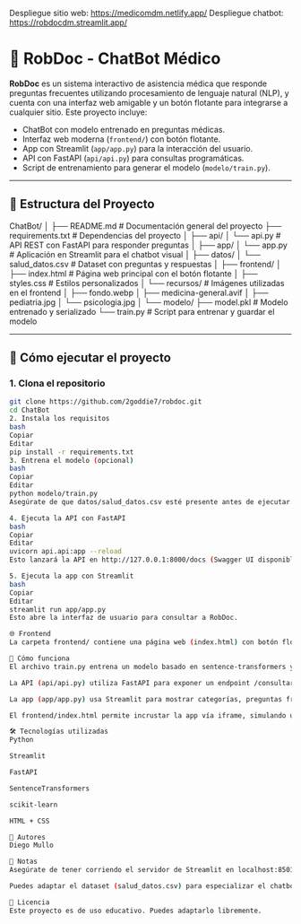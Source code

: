 Despliegue sitio web: https://medicomdm.netlify.app/
Despliegue chatbot: https://robdocdm.streamlit.app/

# 🤖 RobDoc - ChatBot Médico

**RobDoc** es un sistema interactivo de asistencia médica que responde preguntas frecuentes utilizando procesamiento de lenguaje natural (NLP), y cuenta con una interfaz web amigable y un botón flotante para integrarse a cualquier sitio. Este proyecto incluye:

- ChatBot con modelo entrenado en preguntas médicas.
- Interfaz web moderna (`frontend/`) con botón flotante.
- App con Streamlit (`app/app.py`) para la interacción del usuario.
- API con FastAPI (`api/api.py`) para consultas programáticas.
- Script de entrenamiento para generar el modelo (`modelo/train.py`).

---

## 📁 Estructura del Proyecto

ChatBot/
│
├── README.md # Documentación general del proyecto
├── requirements.txt # Dependencias del proyecto
│
├── api/
│ └── api.py # API REST con FastAPI para responder preguntas
│
├── app/
│ └── app.py # Aplicación en Streamlit para el chatbot visual
│
├── datos/
│ └── salud_datos.csv # Dataset con preguntas y respuestas
│
├── frontend/
│ ├── index.html # Página web principal con el botón flotante
│ ├── styles.css # Estilos personalizados
│ └── recursos/ # Imágenes utilizadas en el frontend
│ ├── fondo.webp
│ ├── medicina-general.avif
│ ├── pediatria.jpg
│ └── psicologia.jpg
│
└── modelo/
├── model.pkl # Modelo entrenado y serializado
└── train.py # Script para entrenar y guardar el modelo


---

## 🚀 Cómo ejecutar el proyecto

### 1. Clona el repositorio

```bash
git clone https://github.com/2goddie7/robdoc.git
cd ChatBot
2. Instala los requisitos
bash
Copiar
Editar
pip install -r requirements.txt
3. Entrena el modelo (opcional)
bash
Copiar
Editar
python modelo/train.py
Asegúrate de que datos/salud_datos.csv esté presente antes de ejecutar.

4. Ejecuta la API con FastAPI
bash
Copiar
Editar
uvicorn api.api:app --reload
Esto lanzará la API en http://127.0.0.1:8000/docs (Swagger UI disponible).

5. Ejecuta la app con Streamlit
bash
Copiar
Editar
streamlit run app/app.py
Esto abre la interfaz de usuario para consultar a RobDoc.

🌐 Frontend
La carpeta frontend/ contiene una página web (index.html) con botón flotante que abre un iframe apuntando a la app de Streamlit (http://localhost:8501 por defecto). Puedes integrarla fácilmente en tu sitio web o sistema hospitalario.

🧠 Cómo funciona
El archivo train.py entrena un modelo basado en sentence-transformers y guarda los embeddings junto con las preguntas y respuestas.

La API (api/api.py) utiliza FastAPI para exponer un endpoint /consultar donde se recibe una pregunta y se devuelve la respuesta más parecida.

La app (app/app.py) usa Streamlit para mostrar categorías, preguntas frecuentes y un input para que el usuario escriba su consulta.

El frontend/index.html permite incrustar la app vía iframe, simulando una experiencia de chatbot accesible en cualquier página web.

🛠 Tecnologías utilizadas
Python

Streamlit

FastAPI

SentenceTransformers

scikit-learn

HTML + CSS

👥 Autores
Diego Mullo

📌 Notas
Asegúrate de tener corriendo el servidor de Streamlit en localhost:8501 para que el botón del chatbot funcione correctamente.

Puedes adaptar el dataset (salud_datos.csv) para especializar el chatbot en otros dominios como seguros, universidades, turismo, etc.

📄 Licencia
Este proyecto es de uso educativo. Puedes adaptarlo libremente.